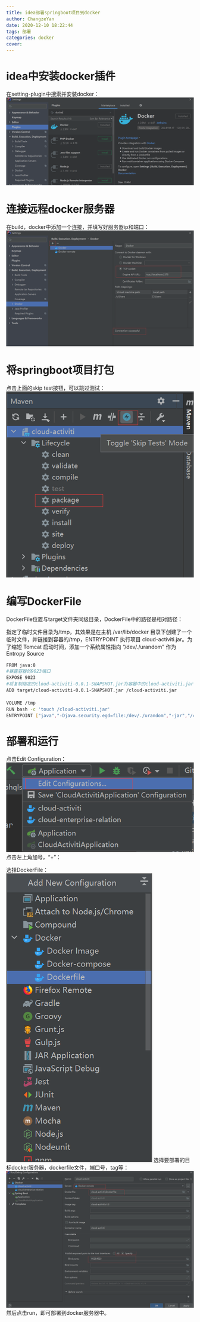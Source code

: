 ```yaml
---
title: idea部署springboot项目到docker
author: ChangzeYan
date: 2020-12-10 18:22:44
tags: 部署
categories: docker
cover:
---
```


# idea中安装docker插件
在setting-plugin中搜索并安装docker：
![安装docker插件](https://github.com/ChangzeYan/ChangzeYan.github.io/raw/hexo/source/pic/idea-docker插件.png)


# 连接远程docker服务器
在build，docker中添加一个连接，并填写好服务器ip和端口：
![连接远程docker](https://github.com/ChangzeYan/ChangzeYan.github.io/raw/hexo/source/pic/idea-连接远程docker.png)

# 将springboot项目打包
点击上面的skip test按钮，可以跳过测试：
![将项目打成jar包](https://github.com/ChangzeYan/ChangzeYan.github.io/raw/hexo/source/pic/idea-打包.png)

# 编写DockerFile
DockerFile位置与target文件夹同级目录，DockerFile中的路径是相对路径：

 指定了临时文件目录为/tmp，其效果是在主机 /var/lib/docker 目录下创建了一个临时文件，并链接到容器的/tmp，ENTRYPOINT 执行项目 cloud-activiti.jar。为了缩短 Tomcat 启动时间，添加一个系统属性指向 “/dev/./urandom” 作为 Entropy Source
```bash
FROM java:8
#暴露容器的9023端口
EXPOSE 9023
#将复制指定的cloud-activiti-0.0.1-SNAPSHOT.jar为容器中的cloud-activiti.jar，相当于拷贝到容器中取了个别名
ADD target/cloud-activiti-0.0.1-SNAPSHOT.jar /cloud-activiti.jar

VOLUME /tmp
RUN bash -c 'touch /cloud-activiti.jar'
ENTRYPOINT ["java","-Djava.security.egd=file:/dev/./urandom","-jar","/cloud-activiti.jar"]

```
# 部署和运行
点击Edit Configuration：
![编辑配置](https://github.com/ChangzeYan/ChangzeYan.github.io/raw/hexo/source/pic/部署和执行docker.png)
点击左上角加号，“+”：

选择DockerFile：
![配置configuration](https://github.com/ChangzeYan/ChangzeYan.github.io/raw/hexo/source/pic/docker-files-configuration.png)
选择要部署的目标docker服务器，dockerfile文件，端口号，tag等：
![部署和运行](https://github.com/ChangzeYan/ChangzeYan.github.io/raw/hexo/source/pic/run-configuration.png)
然后点击run，即可部署到docker服务器中。
